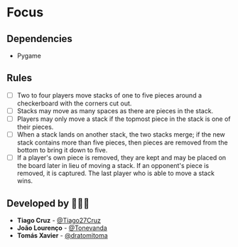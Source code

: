# Focus 

## Dependencies

- Pygame

## Rules

- [ ] Two to four players move stacks of one to five pieces around a checkerboard with the corners cut out.
- [ ] Stacks may move as many spaces as there are pieces in the stack. 
- [ ] Players may only move a stack if the topmost piece in the stack is one of their pieces. 
- [ ] When a stack lands on another stack, the two stacks merge; if the new stack contains more than five pieces, then pieces are removed from the bottom to bring it down to five. 
- [ ] If a player's own piece is removed, they are kept and may be placed on the board later in lieu of moving a stack. If an opponent's piece is removed, it is captured. The last player who is able to move a stack wins.

## Developed by 🧑🏻‍💻

- **Tiago Cruz** - [@Tiago27Cruz](https://www.github.com/Tiago27Cruz)
- **João Lourenço** - [@Tonevanda](https://www.github.com/Tonevanda)
- **Tomás Xavier** - [@dratomitoma](https://www.github.com/dratomitoma)